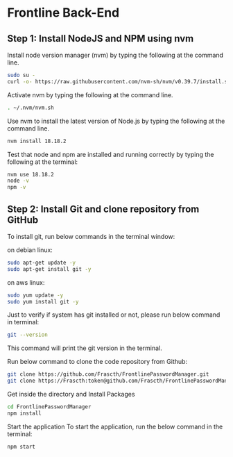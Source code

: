 # Frontline Back-End

## Step 1: Install NodeJS and NPM using nvm
Install node version manager (nvm) by typing the following at the command line.

```bash
sudo su -
curl -o- https://raw.githubusercontent.com/nvm-sh/nvm/v0.39.7/install.sh | bash
```
Activate nvm by typing the following at the command line.

```bash
. ~/.nvm/nvm.sh
```

Use nvm to install the latest version of Node.js by typing the following at the command line.

```bash
nvm install 18.18.2
```

Test that node and npm are installed and running correctly by typing the following at the terminal:

```bash
nvm use 18.18.2
node -v
npm -v
```

## Step 2: Install Git and clone repository from GitHub
To install git, run below commands in the terminal window:

on debian linux:
```bash
sudo apt-get update -y
sudo apt-get install git -y
```

on aws linux:
```bash
sudo yum update -y
sudo yum install git -y
```

Just to verify if system has git installed or not, please run below command in terminal:
```bash
git --version
```

This command will print the git version in the terminal.

Run below command to clone the code repository from Github:

```bash
git clone https://github.com/Frascth/FrontlinePasswordManager.git
git clone https://Frascth:token@github.com/Frascth/FrontlinePasswordManager.git
```

Get inside the directory and Install Packages

```bash
cd FrontlinePasswordManager
npm install
```

Start the application
To start the application, run the below command in the terminal:

```bash
npm start
```

